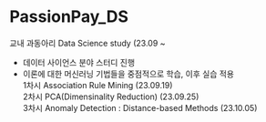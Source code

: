 # PassionPay_DS
교내 과동아리 Data Science study (23.09 ~
* 데이터 사이언스 분야 스터디 진행
* 이론에 대한 머신러닝 기법들을 중점적으로 학습, 이후 실습 적용
\
1차시 Association Rule Mining (23.09.19) \
2차시 PCA(Dimensinality Reduction) (23.09.25) \
3차시 Anomaly Detection : Distance-based Methods  (23.10.05)
